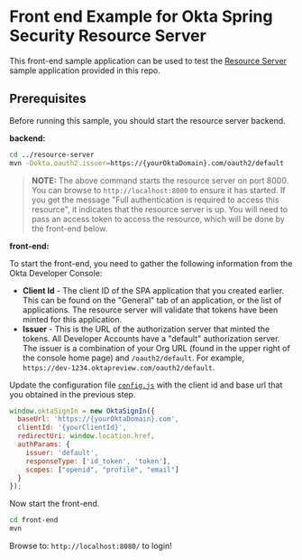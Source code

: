 # Front end Example for Okta Spring Security Resource Server

This front-end sample application can be used to test the [Resource Server](../resource-server) sample application provided in this repo.

## Prerequisites

Before running this sample, you should start the resource server backend.

**backend:**
```bash
cd ../resource-server
mvn -Dokta.oauth2.issuer=https://{yourOktaDomain}.com/oauth2/default
```

> **NOTE:** The above command starts the resource server on port 8000. You can browse to `http://localhost:8000` to ensure it has started. If you get the message "Full authentication is required to access this resource", it indicates that the resource server is up. You will need to pass an access token to access the resource, which will be done by the front-end below.

**front-end:**

To start the front-end, you need to gather the following information from the Okta Developer Console:

- **Client Id** - The client ID of the SPA application that you created earlier. This can be found on the "General" tab of an application, or the list of applications. The resource server will validate that tokens have been minted for this application.
- **Issuer** - This is the URL of the authorization server that minted the tokens.  All Developer Accounts have a "default" authorization server.  The issuer is a combination of your Org URL (found in the upper right of the console home page) and `/oauth2/default`. For example, `https://dev-1234.oktapreview.com/oauth2/default`.

Update the configuration file [`config.js`](./src/main/resources/static/js/config.js) with the client id and base url that you obtained in the previous step.

```javascript
window.oktaSignIn = new OktaSignIn({
  baseUrl: 'https://{yourOktaDomain}.com',
  clientId: '{yourClientId}',
  redirectUri: window.location.href,
  authParams: {
    issuer: 'default',
    responseType: ['id_token', 'token'],
    scopes: ["openid", "profile", "email"]
  }
});
```
Now start the front-end.

```bash
cd front-end
mvn
```

Browse to: `http://localhost:8080/` to login!
